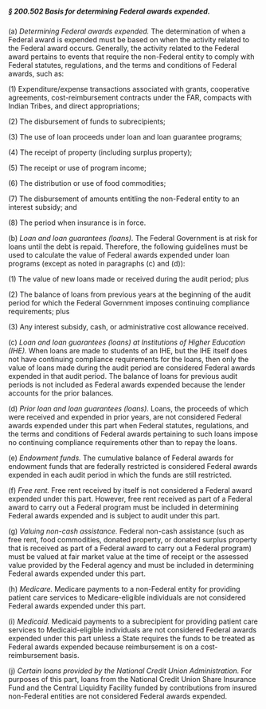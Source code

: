 ##### § 200.502 Basis for determining Federal awards expended. #####

(a) *Determining Federal awards expended.* The determination of when a Federal award is expended must be based on when the activity related to the Federal award occurs. Generally, the activity related to the Federal award pertains to events that require the non-Federal entity to comply with Federal statutes, regulations, and the terms and conditions of Federal awards, such as:

(1) Expenditure/expense transactions associated with grants, cooperative agreements, cost-reimbursement contracts under the FAR, compacts with Indian Tribes, and direct appropriations;

(2) The disbursement of funds to subrecipients;

(3) The use of loan proceeds under loan and loan guarantee programs;

(4) The receipt of property (including surplus property);

(5) The receipt or use of program income;

(6) The distribution or use of food commodities;

(7) The disbursement of amounts entitling the non-Federal entity to an interest subsidy; and

(8) The period when insurance is in force.

(b) *Loan and loan guarantees (loans).* The Federal Government is at risk for loans until the debt is repaid. Therefore, the following guidelines must be used to calculate the value of Federal awards expended under loan programs (except as noted in paragraphs (c) and (d)):

(1) The value of new loans made or received during the audit period; plus

(2) The balance of loans from previous years at the beginning of the audit period for which the Federal Government imposes continuing compliance requirements; plus

(3) Any interest subsidy, cash, or administrative cost allowance received.

(c) *Loan and loan guarantees (loans) at Institutions of Higher Education (IHE).* When loans are made to students of an IHE, but the IHE itself does not have continuing compliance requirements for the loans, then only the value of loans made during the audit period are considered Federal awards expended in that audit period. The balance of loans for previous audit periods is not included as Federal awards expended because the lender accounts for the prior balances.

(d) *Prior loan and loan guarantees (loans).* Loans, the proceeds of which were received and expended in prior years, are not considered Federal awards expended under this part when Federal statutes, regulations, and the terms and conditions of Federal awards pertaining to such loans impose no continuing compliance requirements other than to repay the loans.

(e) *Endowment funds.* The cumulative balance of Federal awards for endowment funds that are federally restricted is considered Federal awards expended in each audit period in which the funds are still restricted.

(f) *Free rent.* Free rent received by itself is not considered a Federal award expended under this part. However, free rent received as part of a Federal award to carry out a Federal program must be included in determining Federal awards expended and is subject to audit under this part.

(g) *Valuing non-cash assistance.* Federal non-cash assistance (such as free rent, food commodities, donated property, or donated surplus property that is received as part of a Federal award to carry out a Federal program) must be valued at fair market value at the time of receipt or the assessed value provided by the Federal agency and must be included in determining Federal awards expended under this part.

(h) *Medicare.* Medicare payments to a non-Federal entity for providing patient care services to Medicare-eligible individuals are not considered Federal awards expended under this part.

(i) *Medicaid.* Medicaid payments to a subrecipient for providing patient care services to Medicaid-eligible individuals are not considered Federal awards expended under this part unless a State requires the funds to be treated as Federal awards expended because reimbursement is on a cost-reimbursement basis.

(j) *Certain loans provided by the National Credit Union Administration.* For purposes of this part, loans from the National Credit Union Share Insurance Fund and the Central Liquidity Facility funded by contributions from insured non-Federal entities are not considered Federal awards expended.